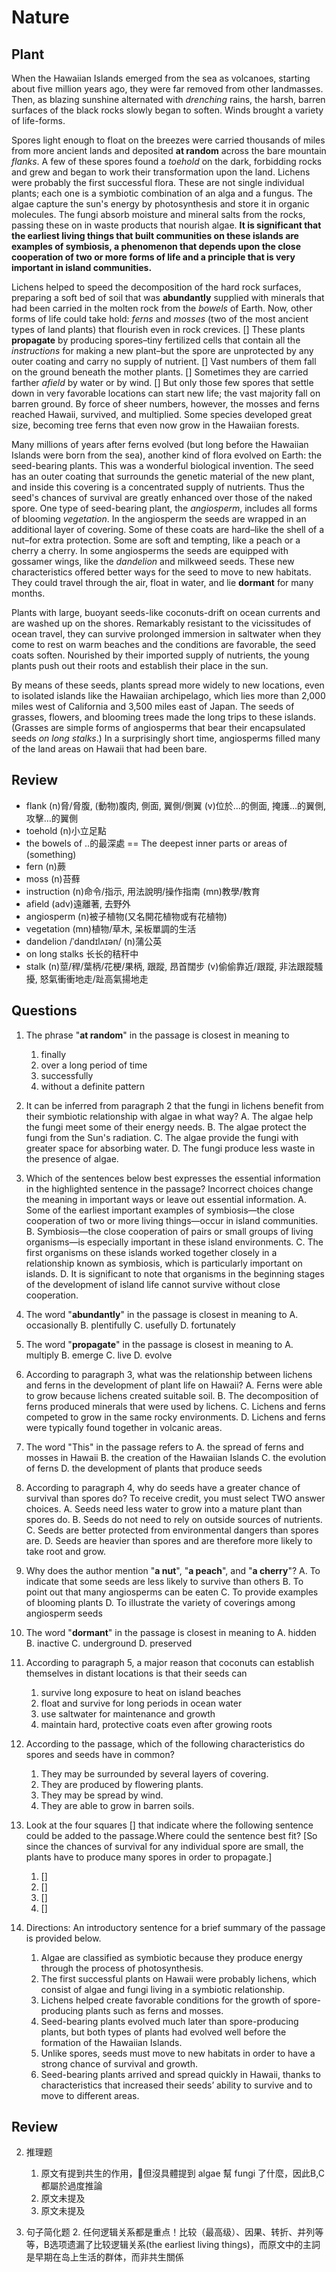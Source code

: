 # Nature
## Plant

When the Hawaiian Islands emerged from the sea as volcanoes, starting about five million years ago, they were far removed from other landmasses. Then, as blazing sunshine alternated with *drenching* rains, the harsh, barren surfaces of the black rocks slowly began to soften. Winds brought a variety of life-forms.

Spores light enough to float on the breezes were carried thousands of miles from more ancient lands and deposited **at random** across the bare mountain *flanks*. A few of these spores found a *toehold* on the dark, forbidding rocks and grew and began to work their transformation upon the land. Lichens were probably the first successful flora. These are not single individual plants; each one is a symbiotic combination of an alga and a fungus. The algae capture the sun's energy by photosynthesis and store it in organic molecules. The fungi absorb moisture and mineral salts from the rocks, passing these on in waste products that nourish algae. **It is significant that the earliest living things that built communities on these islands are examples of symbiosis, a phenomenon that depends upon the close cooperation of two or more forms of life and a principle that is very important in island communities.**

Lichens helped to speed the decomposition of the hard rock surfaces, preparing a soft bed of soil that was **abundantly** supplied with minerals that had been carried in the molten rock from the *bowels* of Earth. Now, other forms of life could take hold: *ferns* and *mosses* (two of the most ancient types of land plants) that flourish even in rock crevices. [] These plants **propagate** by producing spores–tiny fertilized cells that contain all the *instructions* for making a new plant–but the spore are unprotected by any outer coating and carry no supply of nutrient. [] Vast numbers of them fall on the ground beneath the mother plants. [] Sometimes they are carried farther *afield* by water or by wind. [] But only those few spores that settle down in very favorable locations can start new life; the vast majority fall on barren ground. By force of sheer numbers, however, the mosses and ferns reached Hawaii, survived, and multiplied. Some species developed great size, becoming tree ferns that even now grow in the Hawaiian forests.

Many millions of years after ferns evolved (but long before the Hawaiian Islands were born from the sea), another kind of flora evolved on  Earth: the seed-bearing plants. This was a wonderful biological invention. The seed has an outer coating that surrounds the genetic material of the new plant, and inside this covering is a concentrated supply of nutrients. Thus the seed's chances of survival are greatly enhanced over those of the naked spore. One type of seed-bearing plant, the *angiosperm*, includes all forms of blooming *vegetation*. In the angiosperm the seeds are wrapped in an additional layer of covering. Some of these coats are hard–like the shell of a nut–for extra protection. Some are soft and tempting, like a peach or a cherry a cherry. In some angiosperms the seeds are equipped with gossamer wings, like the *dandelion* and milkweed seeds. These new characteristics offered better ways for the seed to move to new habitats. They could travel through the air, float in water, and lie **dormant** for many months.

Plants with large, buoyant seeds-like coconuts-drift on ocean currents and are washed up on the shores. Remarkably resistant to the vicissitudes of ocean travel, they can survive prolonged immersion in saltwater when they come to rest on warm beaches and the conditions are favorable, the seed coats soften. Nourished by their imported supply of nutrients, the young plants push out their roots and establish their place in the sun.

By means of these seeds, plants spread more widely to new locations, even to isolated islands like the Hawaiian archipelago, which lies more than 2,000 miles west of California and 3,500 miles east of Japan. The seeds of grasses, flowers, and blooming trees made the long trips to these islands. (Grasses are simple forms of angiosperms that bear their encapsulated seeds *on long stalks*.) In a surprisingly short time, angiosperms filled many of the land areas on Hawaii that had been bare.

## Review
- flank (n)脅/脅腹, (動物)腹肉, 側面, 翼側/側翼 (v)位於…的側面, 掩護…的翼側, 攻擊…的翼側
- toehold (n)小立足點
- the bowels of ..的最深處 == The deepest inner parts or areas of (something)
- fern (n)蕨
- moss (n)苔蘚
- instruction (n)命令/指示, 用法說明/操作指南 (mn)教學/教育
- afield (adv)遠離著, 去野外
- angiosperm (n)被子植物(又名開花植物或有花植物)
- vegetation (mn)植物/草木, 呆板單調的生活
- dandelion /ˈdandɪlʌɪən/ (n)蒲公英
- on long stalks 长长的秸秆中
- stalk (n)莖/稈/葉柄/花梗/果柄, 跟蹤, 昂首闊步 (v)偷偷靠近/跟蹤, 非法跟蹤騷擾, 怒氣衝衝地走/趾高氣揚地走

## Questions
1. The phrase "**at random**" in the passage is closest in meaning to
	1. finally
	1. over a long period of time
	1. successfully
	1. without a definite pattern

2. It can be inferred from paragraph 2 that the fungi in lichens benefit from their symbiotic relationship with algae in what way?
	A. The algae help the fungi meet some of their energy needs.
	B. The algae protect the fungi from the Sun's radiation.
	C. The algae provide the fungi with greater space for absorbing water.
	D. The fungi produce less waste in the presence of algae.

3. Which of the sentences below best expresses the essential information in the highlighted sentence in the passage? Incorrect choices change the meaning in important ways or leave out essential information.
	A. Some of the earliest important examples of symbiosis—the close cooperation of two or more living things—occur in island communities.
	B. Symbiosis—the close cooperation of pairs or small groups of living organisms—is especially important in these island environments.
	C. The first organisms on these islands worked together closely in a relationship known as symbiosis, which is particularly important on islands.
	D. It is significant to note that organisms in the beginning stages of the development of island life cannot survive without close cooperation.

4. The word "**abundantly**" in the passage is closest in meaning to
	A. occasionally
	B. plentifully
	C. usefully
	D. fortunately

5. The word "**propagate**" in the passage is closest in meaning to
	A. multiply
	B. emerge
	C. live
	D. evolve

6. According to paragraph 3, what was the relationship between lichens and ferns in the development of plant life on Hawaii?
	A. Ferns were able to grow because lichens created suitable soil.
	B. The decomposition of ferns produced minerals that were used by lichens.
	C. Lichens and ferns competed to grow in the same rocky environments.
	D. Lichens and ferns were typically found together in volcanic areas.

7. The word "This" in the passage refers to
	A. the spread of ferns and mosses in Hawaii
	B. the creation of the Hawaiian Islands
	C. the evolution of ferns
	D. the development of plants that produce seeds

8. According to paragraph 4, why do seeds have a greater chance of survival than spores do? To receive credit, you must select TWO answer choices.
	A. Seeds need less water to grow into a mature plant than spores do.
	B. Seeds do not need to rely on outside sources of nutrients.
	C. Seeds are better protected from environmental dangers than spores are.
	D. Seeds are heavier than spores and are therefore more likely to take root and grow.

9. Why does the author mention "**a nut**", "**a peach**", and "**a cherry**"?
	A. To indicate that some seeds are less likely to survive than others
	B. To point out that many angiosperms can be eaten
	C. To provide examples of blooming plants
	D. To illustrate the variety of coverings among angiosperm seeds

10. The word "**dormant**" in the passage is closest in meaning to
	A. hidden
	B. inactive
	C. underground
	D. preserved

11. According to paragraph 5, a major reason that coconuts can establish themselves in distant locations is that their seeds can
	1. survive long exposure to heat on island beaches
	1. float and survive for long periods in ocean water
	1. use saltwater for maintenance and growth
	1. maintain hard, protective coats even after growing roots

12. According to the passage, which of the following characteristics do spores and seeds have in common?
	1. They may be surrounded by several layers of covering.
	1. They are produced by flowering plants.
	1. They may be spread by wind.
	1. They are able to grow in barren soils.

13. Look at the four squares [] that indicate where the following sentence could be added to the passage.Where could the sentence best fit? [So since the chances of survival for any individual spore are small, the plants have to produce many spores in order to propagate.]
	1. []
	1. []
	1. []
	1. []

14. Directions: An introductory sentence for a brief summary of the passage is provided below. 
	1. Algae are classified as symbiotic because they produce energy through the process of photosynthesis.
	1. The first successful plants on Hawaii were probably lichens, which consist of algae and fungi living in a symbiotic relationship.
	1. Lichens helped create favorable conditions for the growth of spore-producing plants such as ferns and mosses.
	1. Seed-bearing plants evolved much later than spore-producing plants, but both types of plants had evolved well before the formation of the Hawaiian Islands.
	1. Unlike spores, seeds must move to new habitats in order to have a strong chance of survival and growth.
	1. Seed-bearing plants arrived and spread quickly in Hawaii, thanks to characteristics that increased their seeds’ ability to survive and to move to different areas.

## Review
2. 推理题
	1. 原文有提到共生的作用，但沒具體提到 algae 幫 fungi 了什麼，因此B,C都屬於過度推論
	2. 原文未提及
	3. 原文未提及

3. 句子简化题
	2. 任何逻辑关系都是重点！比较（最高级）、因果、转折、并列等等，B选项遗漏了比较逻辑关系(the earliest living things)，而原文中的主詞是早期在岛上生活的群体，而非共生關係